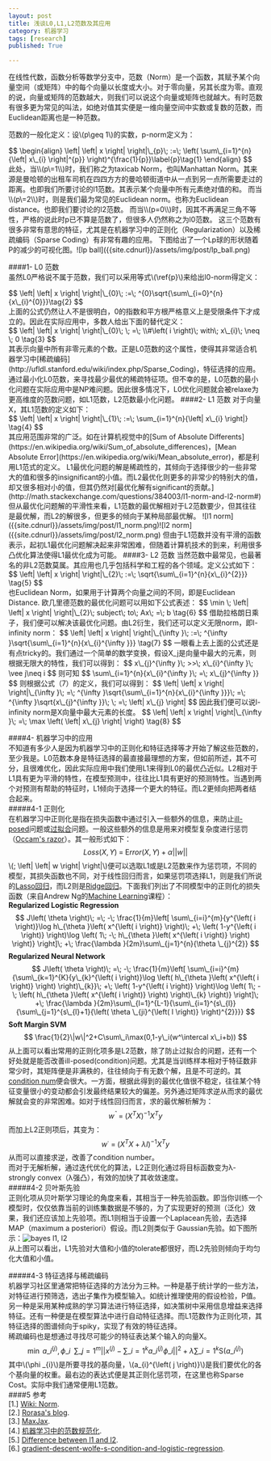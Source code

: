 ```yaml
---
layout: post
title: 浅谈L0,L1,L2范数及其应用
category: 机器学习
tags: [research]
published: True

---
```


在线性代数，函数分析等数学分支中，范数（Norm）是一个函数，其赋予某个向量空间（或矩阵）中的每个向量以长度或大小。对于零向量，另其长度为零。直观的说，向量或矩阵的范数越大，则我们可以说这个向量或矩阵也就越大。有时范数有很多更为常见的叫法，如绝对值其实便是一维向量空间中实数或复数的范数，而Euclidean距离也是一种范数。

<!--more-->  
范数的一般化定义：设<span>\\(p\geq 1\\)</span>的实数，p-norm定义为： 
<div>$$
\begin{align}
\left| \left| x \right| \right|\_{p}\; :=\; \left( \sum\_{i=1}^{n}{\left| x\_{i} \right|^{p}} \right)^{\frac{1}{p}}\label{p}\tag{1}
\end{align}
$$
</div>
此处，当<span>\\(p\=1\\)</span>时，我们称之为taxicab Norm，也叫Manhattan Norm。其来源是曼哈顿的出租车司机在四四方方的曼哈顿街道中从一点到另一点所需要走过的距离。也即我们所要讨论的l1范数。其表示某个向量中所有元素绝对值的和。
而当<span>\\(p\=2\\)</span>时，则是我们最为常见的Euclidean norm。也称为Euclidean distance。也即我们要讨论的l2范数。
而当<span>\\(p=0\\)</span>时，因其不再满足三角不等性，严格的说此时p已不算是范数了，但很多人仍然称之为l0范数。
这三个范数有很多非常有意思的特征，尤其是在机器学习中的正则化（Regularization）以及稀疏编码（Sparse Coding）有非常有趣的应用。  
下图给出了一个Lp球的形状随着P的减少的可视化图。![lp ball]({{site.cdnurl}}/assets/img/post/lp_ball.png)

####1- L0 范数  
虽然L0严格说不属于范数，我们可以采用等式<span>\\(\ref{p}\\)</span>来给出l0-norm得定义：
<div>$$
\left| \left| x \right| \right|\_{0}\; :=\; ^{0}\sqrt{\sum\_{i=0}^{n}{x\_{i}^{0}}}\tag{2}
$$</div>
上面的公式仍然让人不是很明白，0的指数和平方根严格意义上是受限条件下才成立的。因此在实际应用中，多数人给出下面的替代定义：
<div>$$
\left| \left| x \right| \right|\_{0}\; \; =\; \\#\left( i \right)\; with\; x\_{i}\; \neq \; 0 \tag{3}
$$
</div>
其表示向量中所有非零元素的个数。正是L0范数的这个属性，使得其非常适合机器学习中[稀疏编码](http://ufldl.stanford.edu/wiki/index.php/Sparse_Coding)，特征选择的应用。通过最小化L0范数，来寻找最少最优的稀疏特征项。但不幸的是，L0范数的最小化问题在实际应用中是NP难问题。因此很多情况下，L0优化问题就会被relaxe为更高维度的范数问题，如L1范数，L2范数最小化问题。  
####2- L1 范数  
对于向量X，其L1范数的定义如下：
<div>$$
\left| \left| x \right| \right|\_{1}\; :=\; \sum_{i=1}^{n}{\left| x\_{i} \right|} \tag{4}
$$
</div>
其应用范围非常的广泛。如在计算机视觉中的[Sum of Absolute Differents](https://en.wikipedia.org/wiki/Sum_of_absolute_differences)，[Mean Absolute Error](https://en.wikipedia.org/wiki/Mean_absolute_error)，都是利用L1范式的定义。  
L1最优化问题的解是稀疏性的，其倾向于选择很少的一些非常大的值和很多的insignificant的小值。而L2最优化则更多的非常少的特别大的值，却又很多相对小的值，但其仍然对[最优化解有significant的贡献。](http://math.stackexchange.com/questions/384003/l1-norm-and-l2-norm#)但从最优化问题解的平滑性来看，L1范数的最优解相对于L2范数要少，但其往往是最优解，而L2的解很多，但更多的倾向于某种局部最优解。  
![l1 norm]({{site.cdnurl}}/assets/img/post/l1_norm.png)![l2 norm]({{site.cdnurl}}/assets/img/post/l2_norm.png)  
但由于L1范数并没有平滑的函数表示，起初L1最优化问题解决起来非常困难，但随着计算机技术的到来，利用很多凸优化算法使得L1最优化成为可能。
####3- L2 范数  
当然范数中最常见，也最著名的非L2范数莫属。其应用也几乎包括科学和工程的各个领域。定义公式如下：
<div>$$
\left| \left| x \right| \right|\_{2}\; :=\; \sqrt{\sum\_{i=1}^{n}{x\_{i}^{2}}} \tag{5}
$$</div>
也Euclidean Norm，如果用于计算两个向量之间的不同，即是Euclidean Distance.   
欧几里德范数的最优化问题可以用如下公式表述：
$$
\min \; \left| \left| x \right| \right|\_{2}\; subject\; to\; Ax\; =\; b \tag{6}
$$
借助拉格朗日乘子，我们便可以解决该最优化问题。由L2衍生，我们还可以定义无限norm，即l-infinity norm：
$$
\left| \left| x \right| \right|\_{\infty }\; :=\; ^{\infty }\sqrt{\sum\_{i=1}^{n}{x\_{i}^{\infty }}} \tag{7}
$$
一眼看上去上面的公式还是有点tricky的。我们通过一个简单的数学变换，假设X_j是向量中最大的元素，则根据无限大的特性，我们可以得到：
$$
x\_{j}^{\infty }\; >>\; x\_{i}^{\infty }\; \vee j\neq i
$$
则可知
$$
\sum\_{i=1}^{n}{x\_{i}^{\infty }\; =\; x\_{j}^{\infty }}
$$
则根据公式（7）的定义，我们可以得到：
$$
\left| \left| x \right| \right|\_{\infty }\; =\; ^{\infty }\sqrt{\sum\_{i=1}^{n}{x\_{i}^{\infty }}}\; =\; ^{\infty }\sqrt{x\_{j}^{\infty }}\; \; =\; \left| x\_{j} \right| 
$$
因此我们便可以说l-infinity norm是X向量中最大元素的长度。
$$
\left| \left| x \right| \right|\_{\infty }\; =\; \max \left( \left| x\_{j} \right| \right) \tag{8}
$$

####4- 机器学习中的应用  
不知道有多少人是因为机器学习中的正则化和特征选择等才开始了解这些范数的，至少我是。L0范数本身是特征选择的最直接最理想的方案，但如前所述，其不可分，且很难优化，因此实际应用中我们使用L1来得到L0的最优凸近似。L2相对于L1具有更为平滑的特性，在模型预测中，往往比L1具有更好的预测特性。当遇到两个对预测有帮助的特征时，L1倾向于选择一个更大的特征。而L2更倾向把两者结合起来。  
#####4-1 正则化    
在机器学习中正则化是指在损失函数中通过引入一些额外的信息，来防止[ill-posed](https://en.wikipedia.org/wiki/Well-posed_problem)问题或[过拟合](https://en.wikipedia.org/wiki/Overfitting)问题。一般这些额外的信息是用来对模型复杂度进行惩罚（[Occam's razor](https://en.wikipedia.org/wiki/Occam%27s_razor)）。其一般形式如下：  
$$
Loss\left( X,Y \right)\; =\; \mbox{E}rror\left( X,Y \right)\; +\; \alpha \left| \left| w \right| \right| \tag{9}
$$
\\(\; \left| \left| w \right| \right|\\)便可以选取L1或是L2范数来作为惩罚项，不同的模型，其损失函数也不同，对于线性回归而言，如果惩罚项选择L1，则是我们所说的[Lasso回归](https://en.wikipedia.org/wiki/Least_squares#Lasso_method)，而L2则是[Ridge回归](https://en.wikipedia.org/wiki/Tikhonov_regularization)。下面我们列出了不同模型中的正则化的损失函数（来自Andrew Ng的[Machine Learning](https://www.coursera.org/learn/machine-learning/)课程）：  
**Regularized Logistic Regression**
$$
J\left( \theta  \right)\; =\; -\; \frac{1}{m}\left[ \sum\_{i=i}^{m}{y^{\left( i \right)}\log h\_{\theta }\left( x^{\left( i \right)} \right)\; +\; \left( 1-y^{\left( i \right)} \right)\log \left( 1\; -\; h\_{\theta }\left( x^{\left( i \right)} \right) \right)} \right]\; +\; \frac{\lambda }{2m}\sum\_{j=1}^{n}{\theta \_{j}^{2}}
$$
**Regularized Neural Network**
$$
J\left( \theta  \right)\; =\; -\; \frac{1}{m}\left[ \sum\_{i=i}^{m}{\sum\_{k=1}^{K}{y\_{k}^{\left( i \right)}\log \left( h\_{\theta }\left( x^{\left( i \right)} \right) \right)\_{k}}\; +\; \left( 1-y^{\left( i \right)} \right)\log \left( 1\; -\; \left( h\_{\theta }\left( x^{\left( i \right)} \right) \right)\_{k} \right)} \right]\; +\; \frac{\lambda }{2m}\sum\_{l=1}^{L-1}{\sum\_{i=1}^{s\_{l}}{\sum\_{j=1}^{s\_{l}+1}{\left( \theta \_{ji}^{\left( l \right)} \right)^{2}}}}
$$
**Soft Margin SVM**
$$
\frac{1}{2}\|w\|^2+C\sum\_i\max(0,1-y\_i(w^\intercal x\_i+b))
$$
从上面可以看出常用的正则化项多是L2范数，除了防止过拟合的问题，还有一个好处就是能否改善ill-posed(condition)问题。尤其是当训练样本相对于特征数非常少时，其矩阵便是非满秩的，往往倾向于有无数个解，且是不可逆的。其[condition num](https://en.wikipedia.org/wiki/Condition_number)便会很大。一方面，根据此得到的最优化值很不稳定，往往某个特征变量很小的变动都会引发最终结果较大的偏差。另外通过矩阵求逆从而求的最优解就会变的非常困难。如对于线性回归而言，求的最优解析解为：
$$
w^{ˆ}\; =\; \left( X^{T}X \right)^{-1}X^{T}y
$$
而加上L2正则项后，其变为：
$$
w^{\cdot }\; =\; \left( X^{T}X\; +\; \lambda I \right)^{-1}X^{T}y
$$
从而可以直接求逆，改善了condition number。  
而对于无解析解，通过迭代优化的算法，L2正则化通过将目标函数变为λ-strongly convex（λ强凸），有效的加快了其收敛速度。  
#####4-2 贝叶斯先验  
正则化项从贝叶斯学习理论的角度来看，其相当于一种先验函数。即当你训练一个模型时，仅仅依靠当前的训练集数据是不够的，为了实现更好的预测（泛化）效果，我们还应该加上先验项。而L1则相当于设置一个Laplacean先验，去选择MAP（maximum a posteriori）假设。而L2则类似于 Gaussian先验。如下图所示：![bayes l1, l2]({{site.cdnurl}}/assets/img/post/bayes_l1_l2.png)  
从上图可以看出，L1先验对大值和小值的tolerate都很好，而L2先验则倾向于均匀化大值和小值。  

#####4-3 特征选择与稀疏编码  
机器学习社区里通常把特征选择的方法分为三种。一种是基于统计学的一些方法，对特征进行预筛选，选出子集作为模型输入。如统计推理使用的假设检验，P值。另一种是采用某种成熟的学习算法进行特征选择，如决策树中采用信息增益来选择特征。还有一种便是在模型算法中进行自动特征选择。而L1范数作为正则化项，其特征选择的图谱倾向于spiky，实现了有效的特征选择。  
稀疏编码也是想通过寻找尽可能少的特征表达某个输入的向量X。  
$$
\min \; a\_{i}^{\left( j \right)},\phi \_{i}\; \; \sum\_{j=1}^{m}{\left| \left| x^{\left( j \right)}-\sum\_{i=1}^{k}{a\_{i}^{\left( j \right)}\phi \_{i}} \right| \right|^{2}\; +\; \lambda \sum\_{i=1}^{k}{\mbox{S}\left( a\_{i}^{\left( j \right)} \right)}}
$$
其中\\(\phi \_{i}\\)是所要寻找的基向量，\\(a\_{i}^{\left( j \right)}\\)是我们要优化的各个基向量的权重。最右边的表达式便是其正则化惩罚项，在这里也称Sparse Cost。实际中我们通常便用L1范数。  
####5 参考  
[1.] [Wiki: Norm](https://en.wikipedia.org/wiki/Norm_(mathematics)).  
[2.] [Rorasa's blog](https://rorasa.wordpress.com/2012/05/13/l0-norm-l1-norm-l2-norm-l-infinity-norm/).  
[3.] [MaxJax](http://gastonsanchez.com/blog/opinion/2014/02/16/Mathjax-with-jekyll.html).  
[4.] [机器学习中的范数规范化](http://blog.csdn.net/zouxy09/article/details/24971995/).   
[5.] [Difference between l1 and l2](https://www.quora.com/What-is-the-difference-between-L1-and-L2-regularization).    
[6.] [gradient-descent-wolfe-s-condition-and-logistic-regression](http://freemind.pluskid.org/machine-learning/gradient-descent-wolfe-s-condition-and-logistic-regression/).  
